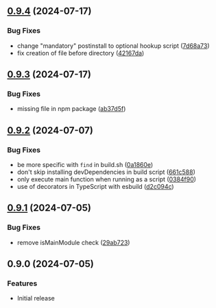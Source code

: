 ## [0.9.4](https://github.com/Leleat/create-gnome-extension/compare/v0.9.3...v0.9.4) (2024-07-17)


### Bug Fixes

* change "mandatory" postinstall to optional hookup script ([7d68a73](https://github.com/Leleat/create-gnome-extension/commit/7d68a7357f6da961c084e64856c7010b5e427e12))
* fix creation of file before directory ([42167da](https://github.com/Leleat/create-gnome-extension/commit/42167da43f2fff9f3130ec60fd568ad67096cb97))



## [0.9.3](https://github.com/Leleat/create-gnome-extension/compare/v0.9.2...v0.9.3) (2024-07-17)


### Bug Fixes

* missing file in npm package ([ab37d5f](https://github.com/Leleat/create-gnome-extension/commit/ab37d5f8c9dd6750327f2afd876c88726d217123))



## [0.9.2](https://github.com/Leleat/create-gnome-extension/compare/v0.9.1...v0.9.2) (2024-07-07)


### Bug Fixes

* be more specific with `find` in build.sh ([0a1860e](https://github.com/Leleat/create-gnome-extension/commit/0a1860ed9070c48ad6ec641ffe5ae64094213066))
* don't skip installing devDependencies in build script ([661c588](https://github.com/Leleat/create-gnome-extension/commit/661c58823a019fd0dabac365199866d27085a38d))
* only execute main function when running as a script ([0384f90](https://github.com/Leleat/create-gnome-extension/commit/0384f906672a775af1718684db4322a37f8415c3))
* use of decorators in TypeScript with esbuild ([d2c094c](https://github.com/Leleat/create-gnome-extension/commit/d2c094cfd00e647a625ad5b6feef6af244bac336))



## [0.9.1](https://github.com/Leleat/create-gnome-extension/compare/v0.9.0...v0.9.1) (2024-07-05)


### Bug Fixes

* remove isMainModule check ([29ab723](https://github.com/Leleat/create-gnome-extension/commit/29ab723aa5cd0f6ee90f380b8b7cf227e2eb3229))



## 0.9.0 (2024-07-05)


### Features

* Initial release


